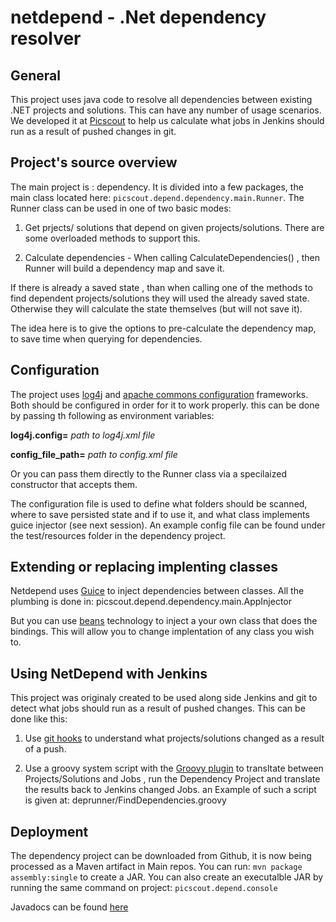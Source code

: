 # netdepend - .Net dependency resolver 

## General

This  project uses java code to resolve all dependencies between existing .NET projects and solutions.
This can have any number of usage scenarios.
We developed it at [Picscout](http://www.picscout.com/) to help us calculate what jobs in Jenkins should run as a result of pushed changes in git.

## Project's source overview

The main project is : dependency.
It is divided into a few packages, the main class located here: `picscout.depend.dependency.main.Runner`.
The Runner class can be used in one of two basic modes:

1. Get prjects/ solutions that depend on given projects/solutions. There are some overloaded methods to support this.

2. Calculate dependencies - When calling CalculateDependencies() , then Runner will build a dependency map and save it.

If there is already a saved state , than when calling one of the methods to find dependent projects/solutions
they will used the already saved state. Otherwise they will calculate the state themselves (but will not save it).

The idea here is to give the options to pre-calculate the dependency map, to save time when querying for dependencies.

## Configuration

The project uses [log4j](http://logging.apache.org/log4j/2.x/) and [apache commons configuration](https://commons.apache.org/proper/commons-configuration/) frameworks.
Both should be configured in order for it to work properly.
this can be done by passing th following as environment variables:

**log4j.config=** *path to log4j.xml file*

**config_file_path=** *path to config.xml file*

Or you can pass them directly to the Runner class via a specilaized constructor that accepts them.

The configuration file is used to define what folders should be scanned,  where to save persisted state and if to use it,
and what class implements guice injector (see next session).
An example config file can be found under the test/resources folder in the dependency project.


## Extending or replacing implenting classes

Netdepend uses [Guice](https://github.com/google/guice) to inject dependencies between classes.
All the plumbing is done in: picscout.depend.dependency.main.AppInjector

But you can use [beans](https://commons.apache.org/proper/commons-configuration/userguide/howto_beans.html) technology to inject a your own class that does the bindings. This will allow you to change implentation of any class you wish to.

## Using NetDepend with Jenkins

This project was originaly created to be used along side Jenkins and git to detect what jobs should run as a result of pushed changes.
This can be done like this:

1. Use [git hooks](https://git-scm.com/book/es/v2/Customizing-Git-Git-Hooks) to understand what projects/solutions changed as a result of a push.
 
2. Use a groovy system script with the [Groovy plugin](https://wiki.jenkins-ci.org/display/JENKINS/Groovy+plugin) to transltate between Projects/Solutions and Jobs , run the Dependency Project and translate the results back to Jenkins changed Jobs. an Example of such a script is given at:
deprunner/FindDependencies.groovy

## Deployment

The dependency project can be downloaded from Github, it is now being processed as a Maven artifact in Main repos.
You can run: 
`mvn package assembly:single` 
to create a JAR.
You can also create an executalble JAR by running the same command on project: `picscout.depend.console`

Javadocs can be found [here](http://foromer4.github.io/netdepend/)

